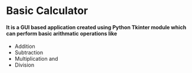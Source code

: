 # Basic Calculator
#### It is a GUI based application created using Python Tkinter module which can perform basic arithmatic operations like
  * Addition
  * Subtraction
  * Multiplication and
  * Division
